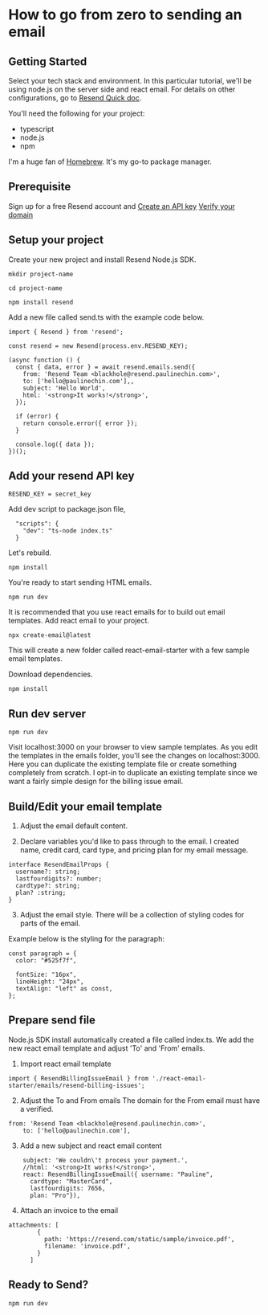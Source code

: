 # How to go from zero to sending an email

## Getting Started 

Select your tech stack and environment. In this particular tutorial, we'll be using node.js on the server side and react email. For details on other configurations, go to [Resend Quick doc](https://resend.com/docs/introduction).   

You'll need the following for your project:

- typescript 
- node.js
- npm 

I'm a huge fan of [Homebrew](https://brew.sh/). It's my go-to package manager. 

## Prerequisite

Sign up for a free Resend account and [Create an API key](https://resend.com/api-keys)
[Verify your domain](https://resend.com/domains)

## Setup your project
Create your new project and install Resend Node.js SDK.
```
mkdir project-name 
```

```
cd project-name 
```

```
npm install resend
```

Add a new file called send.ts with the example code below.

```
import { Resend } from 'resend';

const resend = new Resend(process.env.RESEND_KEY);

(async function () {
  const { data, error } = await resend.emails.send({
    from: 'Resend Team <blackhole@resend.paulinechin.com>',
    to: ['hello@paulinechin.com'],,
    subject: 'Hello World',
    html: '<strong>It works!</strong>',
  });

  if (error) {
    return console.error({ error });
  }

  console.log({ data });
})();
```

## Add your resend API key
``` 
RESEND_KEY = secret_key
```

Add dev script to package.json file,
```
  "scripts": {
    "dev": "ts-node index.ts"
  }
```

Let's rebuild. 

```
npm install
```

You're ready to start sending HTML emails. 

```
npm run dev 
``` 

It is recommended that you use react emails for to build out email templates. Add react email to your project. 
```
npx create-email@latest
```

This will create a new folder called react-email-starter with a few sample email templates. 

Download dependencies.
```
npm install
```

## Run dev server

```
npm run dev
```

Visit localhost:3000 on your browser to view sample templates. As you edit the templates in the emails folder, you'll see the changes on localhost:3000. Here you can duplicate the existing template file or create something completely from scratch. I opt-in to duplicate an existing template since we want a fairly simple design for the billing issue email. 

## Build/Edit your email template

1. Adjust the email default content. 

2. Declare variables you'd like to pass through to the email. I created name, credit card, card type, and pricing plan for my email message. 

```
interface ResendEmailProps {
  username?: string;
  lastfourdigits?: number;
  cardtype?: string;
  plan? :string;
}
```

3. Adjust the email style. There will be a collection of styling codes for parts of the email. 

Example below is the styling for the paragraph: 
```
const paragraph = {
  color: "#525f7f",

  fontSize: "16px",
  lineHeight: "24px",
  textAlign: "left" as const,
};
```

## Prepare send file 
Node.js SDK install automatically created a file called index.ts. We add the new react email template and adjust 'To' and 'From' emails. 

1. Import react email template 
```
import { ResendBillingIssueEmail } from './react-email-starter/emails/resend-billing-issues';
```

2. Adjust the To and From emails
The domain for the From email must have a verified. 
```
from: 'Resend Team <blackhole@resend.paulinechin.com>',
    to: ['hello@paulinechin.com'],
```

3. Add a new subject and react email content
```
    subject: 'We couldn\'t process your payment.',
    //html: '<strong>It works!</strong>',
    react: ResendBillingIssueEmail({ username: "Pauline",
      cardtype: "MasterCard",
      lastfourdigits: 7656,
      plan: "Pro"}),
```


4.  Attach an invoice to the email 

```    
attachments: [
        {
          path: 'https://resend.com/static/sample/invoice.pdf',
          filename: 'invoice.pdf',
        }
      ]
```

## Ready to Send? 
```
npm run dev 
```
